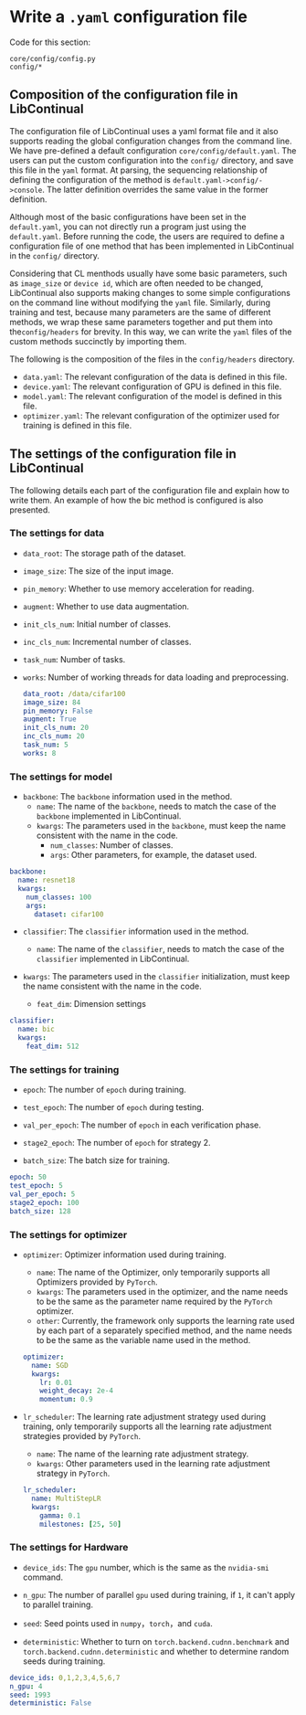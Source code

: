 # Write a `.yaml` configuration file

Code for this section:
```
core/config/config.py
config/*
```

## Composition of the configuration file in LibContinual

The configuration file of  LibContinual uses a yaml format file and it also supports reading the global configuration changes from the command line. We have pre-defined a default configuration `core/config/default.yaml`. The users can put the custom configuration into the `config/` directory, and save this file in the `yaml` format. At parsing, the sequencing relationship of defining the configuration of the method is `default.yaml->config/->console`. The latter definition overrides the same value in the former definition.

Although most of the basic configurations have been set in the `default.yaml`, you can not directly run a program just using the `default.yaml`. Before running the code, the users are required to define a configuration file of one method that has been implemented in  LibContinual in the `config/` directory.

Considering that CL menthods usually have some basic parameters, such as `image_size` or `device id`, which are often needed to be changed,  LibContinual also supports making changes to some simple configurations on the command line without modifying the `yaml` file. Similarly, during training and test, because many parameters are the same of different methods, we wrap these same parameters together and put them into the`config/headers` for brevity. In this way, we can write the `yaml` files of the custom methods succinctly by importing them.

The following is the composition of the files in the `config/headers` directory.

- `data.yaml`: The relevant configuration of the data is defined in this file.
- `device.yaml`: The relevant configuration of GPU is defined in this file.
- `model.yaml`: The relevant configuration of the model is defined in this file.
- `optimizer.yaml`: The relevant configuration of the optimizer used for training is defined in this file.

## The settings of the configuration file in  LibContinual

The following details each part of the configuration file and explain how to write them. An example of how the bic method is configured is also presented.

### The settings for data

+ `data_root`: The storage path of the dataset.

+ `image_size`: The size of the input image.

+ `pin_memory`: Whether to use memory acceleration for reading.

+ `augment`: Whether to use data augmentation.

+ `init_cls_num`: Initial number of classes.

+ `inc_cls_num`: Incremental number of classes.

+ `task_num`: Number of tasks.

+ `works`: Number of working threads for data loading and preprocessing.

  ```yaml
  data_root: /data/cifar100
  image_size: 84
  pin_memory: False
  augment: True
  init_cls_num: 20
  inc_cls_num: 20
  task_num: 5
  works: 8 
  ```

### The settings for model

+ `backbone`: The `backbone` information used in the method.
  + `name`: The name of the `backbone`, needs to match the case of the `backbone` implemented in  LibContinual.
  + `kwargs`: The parameters used in the `backbone`, must keep the name consistent with the name in the code.
    + `num_classes`: Number of classes.
    + `args`: Other parameters, for example, the dataset used.

```yaml
backbone:
  name: resnet18
  kwargs:
    num_classes: 100
    args: 
      dataset: cifar100
```
  
+ `classifier`: The `classifier` information used in the method.
  + `name`: The name of the `classifier`, needs to match the case of the `classifier` implemented in  LibContinual.
  
+ `kwargs`: The parameters used in the `classifier` initialization, must keep the name consistent with the name in the code.

  + `feat_dim`: Dimension settings

```yaml
classifier:
  name: bic
  kwargs:
    feat_dim: 512
```

### The settings for training

+ `epoch`: The number of `epoch` during training.

+ `test_epoch`: The number of `epoch` during testing.

+ `val_per_epoch`: The number of `epoch` in each verification phase.

+ `stage2_epoch`:  The number of `epoch` for strategy 2.

+ `batch_size`:  The batch size for training.

```yaml
epoch: 50
test_epoch: 5
val_per_epoch: 5
stage2_epoch: 100
batch_size: 128
```

### The settings for optimizer

+ `optimizer`: Optimizer information used during training.

  + `name`: The name of the Optimizer, only temporarily supports all Optimizers provided by `PyTorch`.
  + `kwargs`: The parameters used in the optimizer, and the name needs to be the same as the parameter name required by the `PyTorch` optimizer.
  + `other`: Currently, the framework only supports the learning rate used by each part of a separately specified method, and the name needs to be the same as the variable name used in the method.

  ```yaml
  optimizer:
    name: SGD
    kwargs:
      lr: 0.01
      weight_decay: 2e-4
      momentum: 0.9
  ```

+ `lr_scheduler`: The learning rate adjustment strategy used during training, only temporarily supports all the learning rate adjustment strategies provided by `PyTorch`.
  + `name`: The name of the learning rate adjustment strategy.
  + `kwargs`: Other parameters used in the learning rate adjustment strategy in `PyTorch`.
  
  ```yaml
  lr_scheduler:
    name: MultiStepLR
    kwargs:
      gamma: 0.1
      milestones: [25, 50]
  ```

### The settings for Hardware

+ `device_ids`: The `gpu` number, which is the same as the `nvidia-smi` command.

+ `n_gpu`: The number of parallel `gpu` used during training, if `1`, it can't apply to parallel training.

+ `seed`: Seed points used in `numpy`，`torch`，and `cuda`.

+ `deterministic`: Whether to turn on `torch.backend.cudnn.benchmark` and `torch.backend.cudnn.deterministic` and whether to determine random seeds during training.

```yaml
device_ids: 0,1,2,3,4,5,6,7
n_gpu: 4
seed: 1993
deterministic: False
```

  
